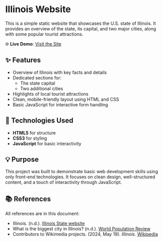 # Illinois Website

This is a simple static website that showcases the U.S. state of Illinois. It provides an overview of the state, its capital, and two major cities, along with some popular tourist attractions.

🌐 **Live Demo**: [Visit the Site](https://bobbyh03.github.io/Illinois-Website/index.html)

## ✨ Features

- Overview of Illinois with key facts and details
- Dedicated sections for:
  - The state capital
  - Two additional cities
- Highlights of local tourist attractions
- Clean, mobile-friendly layout using HTML and CSS
- Basic JavaScript for interactive form handling

## 📌 Technologies Used

- **HTML5** for structure  
- **CSS3** for styling  
- **JavaScript** for basic interactivity  

## 💡 Purpose

This project was built to demonstrate basic web development skills using only front-end technologies. It focuses on clean design, well-structured content, and a touch of interactivity through JavaScript.

## 📚 References

All references are in this document:

- Illinois. (n.d.). [Illinois State website](https://www.illinois.gov/)
- What is the biggest city in Illinois? (n.d.). [World Population Review](https://worldpopulationreview.com/states/cities/illinois)
- Contributors to Wikimedia projects. (2024, May 19). *Illinois*. [Wikipedia](https://en.wikipedia.org/wiki/Illinois)
